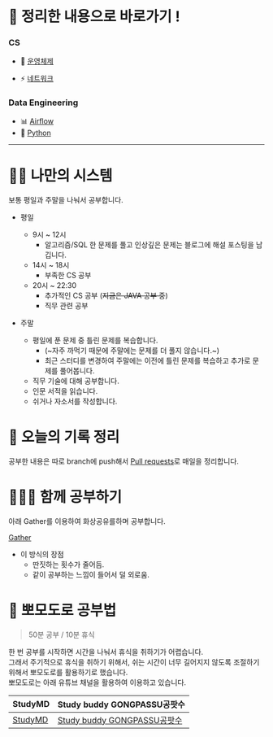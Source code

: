 # 🚗 정리한 내용으로 바로가기 !

### CS

- 🔮 [운영체제](https://github.com/mildsalmon/Study/blob/master/Operating%20Systems/readme.md)

- ⚡ [네트워크](https://github.com/mildsalmon/Study/blob/master/Network/readme.md)

### Data Engineering

- 📊 [Airflow](https://github.com/mildsalmon/Study/blob/Airflow/Airflow/readme.md)
- 🐍 [Python](https://github.com/mildsalmon/Study/tree/master/Python)

---

# 🏋️‍♀️ 나만의 시스템

보통 평일과 주말을 나눠서 공부합니다.

- 평일
  - 9시 ~ 12시
    - 알고리즘/SQL 한 문제를 풀고 인상깊은 문제는 블로그에 해설 포스팅을 남깁니다.
  - 14시 ~ 18시
    - 부족한 CS 공부
  - 20시 ~ 22:30
    - 추가적인 CS 공부 (~~지금은 JAVA 공부 중~~)
    - 직무 관련 공부

- 주말
  - 평일에 푼 문제 중 틀린 문제를 복습합니다. 
    - (~자주 까먹기 때문에 주말에는 문제를 더 풀지 않습니다.~)
    - 최근 스터디를 변경하여 주말에는 이전에 틀린 문제를 복습하고 추가로 문제를 풀어봅니다.
  - 직무 기술에 대해 공부합니다.
  - 인문 서적을 읽습니다.
  - 쉬거나 자소서를 작성합니다.

# 📃 오늘의 기록 정리

공부한 내용은 따로 branch에 push해서 [Pull requests](https://github.com/mildsalmon/Study/pulls?q=is%3Apr+is%3Aclosed)로 매일을 정리합니다.

# 👨‍👦‍👦 함께 공부하기

아래 Gather를 이용하여 화상공유를하며 공부합니다.

[Gather](https://gather.town/invite?token=pRWXuGxfanYbJLhoMCx7sKz0HJuCFT6G)

- 이 방식의 장점
  - 딴짓하는 횟수가 줄어듬.
  - 같이 공부하는 느낌이 들어서 덜 외로움.

# 🍅 뽀모도로 공부법

> 50분 공부 / 10분 휴식

한 번 공부를 시작하면 시간을 나눠서 휴식을 취하기가 어렵습니다.  
그래서 주기적으로 휴식을 취하기 위해서, 쉬는 시간이 너무 길어지지 않도록 조절하기 위해서 뽀모도로를 활용하기로 했습니다.  
뽀모도로는 아래 유튜브 채널을 활용하여 이용하고 있습니다.  

| StudyMD | Study buddy GONGPASSU공팟수 |
| ---| ---|
|[StudyMD](https://www.youtube.com/channel/UC5CRP-6oxYenIgBj17CkBZg) | [Study buddy GONGPASSU공팟수](https://www.youtube.com/channel/UCZCGra_Jm5vxHFGEnp2FZkA/videos) |

